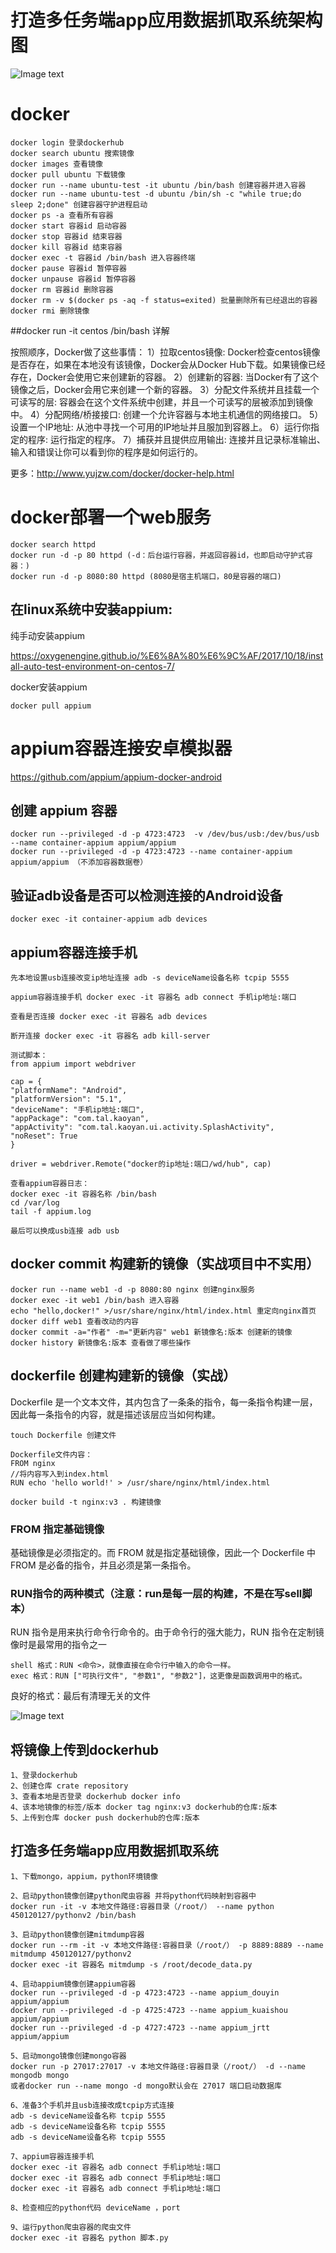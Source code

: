 # 打造多任务端app应用数据抓取系统架构图
![Image text](../readme_img/dkd.png)

# docker
    docker login 登录dockerhub
    docker search ubuntu 搜索镜像
    docker images 查看镜像
    docker pull ubuntu 下载镜像
    docker run --name ubuntu-test -it ubuntu /bin/bash 创建容器并进入容器
    docker run --name ubuntu-test -d ubuntu /bin/sh -c "while true;do sleep 2;done" 创建容器守护进程启动
    docker ps -a 查看所有容器
    docker start 容器id 启动容器
    docker stop 容器id 结束容器
    docker kill 容器id 结束容器
    docker exec -t 容器id /bin/bash 进入容器终端
    docker pause 容器id 暂停容器
    docker unpause 容器id 暂停容器
    docker rm 容器id 删除容器
    docker rm -v $(docker ps -aq -f status=exited) 批量删除所有已经退出的容器
    docker rmi 删除镜像

##docker run -it centos /bin/bash 详解

按照顺序，Docker做了这些事情：
    1）拉取centos镜像: Docker检查centos镜像是否存在，如果在本地没有该镜像，Docker会从Docker Hub下载。如果镜像已经存在，Docker会使用它来创建新的容器。
    2）创建新的容器: 当Docker有了这个镜像之后，Docker会用它来创建一个新的容器。
    3）分配文件系统并且挂载一个可读写的层: 容器会在这个文件系统中创建，并且一个可读写的层被添加到镜像中。
    4）分配网络/桥接接口: 创建一个允许容器与本地主机通信的网络接口。
    5）设置一个IP地址: 从池中寻找一个可用的IP地址并且服加到容器上。
    6）运行你指定的程序: 运行指定的程序。
    7）捕获并且提供应用输出: 连接并且记录标准输出、输入和错误让你可以看到你的程序是如何运行的。

更多：http://www.yujzw.com/docker/docker-help.html

# docker部署一个web服务
    docker search httpd 
    docker run -d -p 80 httpd (-d：后台运行容器，并返回容器id，也即启动守护式容器：)
    docker run -d -p 8080:80 httpd (8080是宿主机端口，80是容器的端口)

## 在linux系统中安装appium:
纯手动安装appium

https://oxygenengine.github.io/%E6%8A%80%E6%9C%AF/2017/10/18/install-auto-test-environment-on-centos-7/

docker安装appium
    
    docker pull appium

# appium容器连接安卓模拟器
https://github.com/appium/appium-docker-android

## 创建 appium 容器
    docker run --privileged -d -p 4723:4723  -v /dev/bus/usb:/dev/bus/usb --name container-appium appium/appium
    docker run --privileged -d -p 4723:4723 --name container-appium appium/appium （不添加容器数据卷）

## 验证adb设备是否可以检测连接的Android设备
    docker exec -it container-appium adb devices

## appium容器连接手机
    先本地设置usb连接改变ip地址连接 adb -s deviceName设备名称 tcpip 5555
    
    appium容器连接手机 docker exec -it 容器名 adb connect 手机ip地址:端口
    
    查看是否连接 docker exec -it 容器名 adb devices

    断开连接 docker exec -it 容器名 adb kill-server
    
    测试脚本：
    from appium import webdriver

    cap = {
    "platformName": "Android",
    "platformVersion": "5.1",
    "deviceName": "手机ip地址:端口",
    "appPackage": "com.tal.kaoyan",
    "appActivity": "com.tal.kaoyan.ui.activity.SplashActivity",
    "noReset": True
    }

    driver = webdriver.Remote("docker的ip地址:端口/wd/hub", cap)
    
    查看appium容器日志：
    docker exec -it 容器名称 /bin/bash
    cd /var/log
    tail -f appium.log

    最后可以换成usb连接 adb usb

## docker commit 构建新的镜像（实战项目中不实用）
    docker run --name web1 -d -p 8080:80 nginx 创建nginx服务
    docker exec -it web1 /bin/bash 进入容器
    echo "hello,docker!" >/usr/share/nginx/html/index.html 重定向nginx首页
    docker diff web1 查看改动的内容
    docker commit -a="作者" -m="更新内容" web1 新镜像名:版本 创建新的镜像
    docker history 新镜像名:版本 查看做了哪些操作

## dockerfile 创建构建新的镜像（实战）
Dockerfile 是一个文本文件，其内包含了一条条的指令，每一条指令构建一层，因此每一条指令的内容，就是描述该层应当如何构建。

    touch Dockerfile 创建文件

    Dockerfile文件内容：
    FROM nginx
    //将内容写入到index.html
    RUN echo 'hello world!' > /usr/share/nginx/html/index.html

    docker build -t nginx:v3 . 构建镜像

### FROM 指定基础镜像
基础镜像是必须指定的。而 FROM 就是指定基础镜像，因此一个 Dockerfile 中 FROM 是必备的指令，并且必须是第一条指令。

### RUN指令的两种模式（注意：run是每一层的构建，不是在写sell脚本）
RUN 指令是用来执行命令行命令的。由于命令行的强大能力，RUN 指令在定制镜像时是最常用的指令之一

    shell 格式：RUN <命令>，就像直接在命令行中输入的命令一样。
    exec 格式：RUN ["可执行文件", "参数1", "参数2"]，这更像是函数调用中的格式。

良好的格式：最后有清理无关的文件

![Image text](../readme_img/dockerfil.png)

## 将镜像上传到dockerhub
    1、登录dockerhub
    2、创建仓库 crate repository
    3、查看本地是否登录 dockerhub docker info
    4、该本地镜像的标签/版本 docker tag nginx:v3 dockerhub的仓库:版本
    5、上传到仓库 docker push dockerhub的仓库:版本

## 打造多任务端app应用数据抓取系统
    1、下载mongo，appium，python环境镜像

    2、启动python镜像创建python爬虫容器 并将python代码映射到容器中
    docker run -it -v 本地文件路径:容器目录（/root/） --name python 450120127/pythonv2 /bin/bash

    3、启动python镜像创建mitmdump容器 
    docker run --rm -it -v 本地文件路径:容器目录（/root/） -p 8889:8889 --name mitmdump 450120127/pythonv2 
    docker exec -it 容器名 mitmdump -s /root/decode_data.py

    4、启动appium镜像创建appium容器
    docker run --privileged -d -p 4723:4723 --name appium_douyin appium/appium
    docker run --privileged -d -p 4725:4723 --name appium_kuaishou appium/appium
    docker run --privileged -d -p 4727:4723 --name appium_jrtt appium/appium

    5、启动mongo镜像创建mongo容器
    docker run -p 27017:27017 -v 本地文件路径:容器目录（/root/） -d --name mongodb mongo
    或者docker run --name mongo -d mongo默认会在 27017 端口启动数据库

    6、准备3个手机并且usb连接改成tcpip方式连接
    adb -s deviceName设备名称 tcpip 5555
    adb -s deviceName设备名称 tcpip 5555
    adb -s deviceName设备名称 tcpip 5555

    7、appium容器连接手机
    docker exec -it 容器名 adb connect 手机ip地址:端口
    docker exec -it 容器名 adb connect 手机ip地址:端口
    docker exec -it 容器名 adb connect 手机ip地址:端口

    8、检查相应的python代码 deviceName ，port

    9、运行python爬虫容器的爬虫文件
    docker exec -it 容器名 python 脚本.py


    
